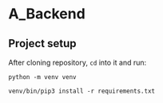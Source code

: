 # A_Backend

## Project setup

After cloning repository, `cd` into it and run:

`python -m venv venv`

`venv/bin/pip3 install -r requirements.txt`